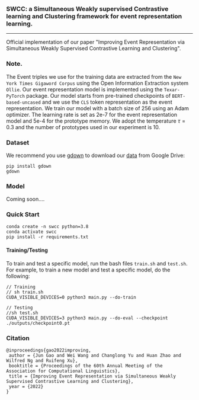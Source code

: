 
### SWCC: a Simultaneous Weakly supervised Contrastive learning and Clustering framework for event representation learning.
---

Official implementation of our paper "Improving Event Representation via Simultaneous Weakly Supervised Contrastive Learning  and Clustering".

### Note.
The Event triples we use for the training data are extracted from  the `New York Times Gigaword Corpus` using the Open Information Extraction system `Ollie`.
Our event representation model is implemented using the `Texar-PyTorch` package. Our model starts from pre-trained checkpoints of `BERT-based-uncased` and we use the `CLS` token representation as the event representation. We train our model with a batch size of $256$ using an Adam optimizer. The learning rate is set as 2e-7 for the event representation model and 5e-4 for the prototype memory. We adopt the temperature $\tau=0.3$ and the number of prototypes used in our experiment is $10$.

### Dataset
We recommend you use [gdown](https://github.com/wkentaro/gdown) to download our [data]() from Google Drive:
```shell
pip install gdown
gdown 
```

### Model
Coming soon....

### Quick Start
```shell
conda create -n swcc python=3.8
conda activate swcc
pip install -r requirements.txt
```

#### Training/Testing
To train and test a specific model, run the bash files `train.sh` and `test.sh`. For example, to train a new model and test a specific model, do the following:

```shell
// Training
// sh train.sh
CUDA_VISIBLE_DEVICES=0 python3 main.py --do-train 

// Testing
//sh test.sh
CUDA_VISIBLE_DEVICES=3 python3 main.py --do-eval --checkpoint ./outputs/checkpoint0.pt 
```

### Citation
```
@inproceedings{gao2022improving,
 author = {Jun Gao and Wei Wang and Changlong Yu and Huan Zhao and Wilfred Ng and Ruifeng Xu},
 booktitle = {Proceedings of the 60th Annual Meeting of the Association for Computational Linguistics},
 title = {Improving Event Representation via Simultaneous Weakly Supervised Contrastive Learning and Clustering},
 year = {2022}
}
```